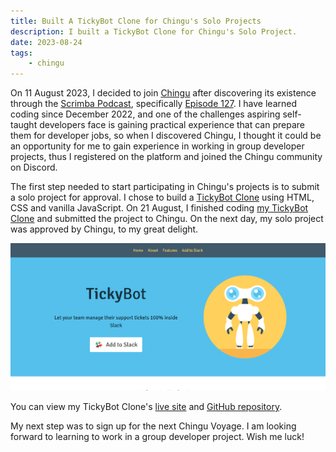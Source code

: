 ```yaml
---
title: Built A TickyBot Clone for Chingu's Solo Projects
description: I built a TickyBot Clone for Chingu's Solo Project.
date: 2023-08-24
tags:
    - chingu
---
```


On 11 August 2023, I decided to join [Chingu](https://www.chingu.io/) after discovering its existence through the [Scrimba Podcast](https://www.chingu.io/), specifically [Episode 127](https://scrimba.com/podcast/are-you-a-new-developer-follow-this-one-tip-with-scrimba-student-danny/). I have learned coding since December 2022, and one of the challenges aspiring self-taught developers face is gaining practical experience that can prepare them for developer jobs, so when I discovered Chingu, I thought it could be an opportunity for me to gain experience in working in group developer projects, thus I registered on the platform and joined the Chingu community on Discord.

The first step needed to start participating in Chingu's projects is to submit a solo project for approval. I chose to build a [TickyBot Clone](https://github.com/chingu-voyages/soloproject-tier1-tickybot-clone) using HTML, CSS and vanilla JavaScript. On 21 August, I finished coding [my TickyBot Clone](https://github.com/helenclx/TickyBot-Clone) and submitted the project to Chingu. On the next day, my solo project was approved by Chingu, to my great delight.

![Screenshot of my TickyBot clone](https://raw.githubusercontent.com/helenclx/TickyBot-Clone/main/screenshot-tickybot-clone.png)

You can view my TickyBot Clone's [live site](https://helenclx.github.io/TickyBot-Clone/) and [GitHub repository](https://github.com/helenclx/TickyBot-Clone).

My next step was to sign up for the next Chingu Voyage. I am looking forward to learning to work in a group developer project. Wish me luck!